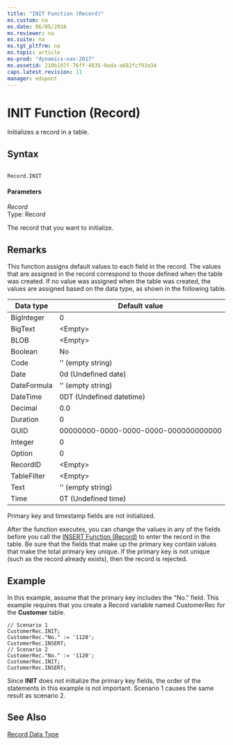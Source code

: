 ```yaml
---
title: "INIT Function (Record)"
ms.custom: na
ms.date: 06/05/2016
ms.reviewer: na
ms.suite: na
ms.tgt_pltfrm: na
ms.topic: article
ms-prod: "dynamics-nav-2017"
ms.assetid: 210b187f-76ff-4835-9ada-a682fcf93a34
caps.latest.revision: 11
manager: edupont
---
```

# INIT Function (Record)
Initializes a record in a table.  
  
## Syntax  
  
```  
  
Record.INIT  
```  
  
#### Parameters  
 *Record*  
 Type: Record  
  
 The record that you want to initialize.  
  
## Remarks  
 This function assigns default values to each field in the record. The values that are assigned in the record correspond to those defined when the table was created. If no value was assigned when the table was created, the values are assigned based on the data type, as shown in the following table.  
  
|Data type|Default value|  
|---------------|-------------------|  
|BigInteger|0|  
|BigText|\<Empty\>|  
|BLOB|\<Empty\>|  
|Boolean|No|  
|Code|'' \(empty string\)|  
|Date|0d \(Undefined date\)|  
|DateFormula|'' \(empty string\)|  
|DateTime|0DT \(Undefined datetime\)|  
|Decimal|0.0|  
|Duration|0|  
|GUID|00000000\-0000\-0000\-0000\-000000000000|  
|Integer|0|  
|Option|0|  
|RecordID|\<Empty\>|  
|TableFilter|\<Empty\>|  
|Text|'' \(empty string\)|  
|Time|0T \(Undefined time\)|  
  
 Primary key and timestamp fields are not initialized.  
  
 After the function executes, you can change the values in any of the fields before you call the [INSERT Function \(Record\)](INSERT-Function--Record-.md) to enter the record in the table. Be sure that the fields that make up the primary key contain values that make the total primary key unique. If the primary key is not unique \(such as the record already exists\), then the record is rejected.  
  
## Example  
 In this example, assume that the primary key includes the "No." field. This example requires that you create a Record variable named CustomerRec for the **Customer** table.  
  
```  
// Scenario 1  
CustomerRec.INIT;  
CustomerRec."No." := '1120';  
CustomerRec.INSERT;  
// Scenario 2  
CustomerRec."No." := '1120';  
CustomerRec.INIT;  
CustomerRec.INSERT;  
```  
  
 Since **INIT** does not initialize the primary key fields, the order of the statements in this example is not important. Scenario 1 causes the same result as scenario 2.  
  
## See Also  
 [Record Data Type](Record-Data-Type.md)